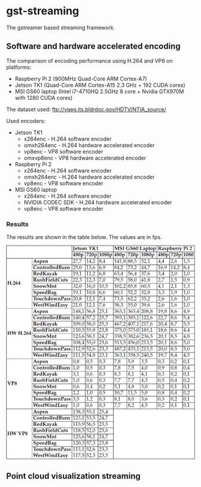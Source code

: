 # gst-streaming
The gstreamer based streaming framework.

## Software and hardware accelerated encoding
The comparison of encoding performance using H.264 and VP8 on platforms:

   * Raspberry Pi 2	(900MHz Quad-Core ARM Cortex-A7)
   * Jetson TK1		(Quad-Core ARM Cortex-A15 2.3 GHz + 192 CUDA cores)
   * MSI GS60 laptop	(Intel i7-4710HQ 2.5GHz 8 core + Nvidia GTX970M with 1280 CUDA cores)

The dataset used:
ftp://vqeg.its.bldrdoc.gov/HDTV/NTIA_source/

Used encoders:

   * Jetson TK1
     * x264enc			-	H.264 software encoder
     * omxh264enc		-	H.264 hardware accelerated encoder
     * vp8enc			-	VP8 software encoder
     * omxvp8enc		-	VP8 hardware accelerated encoder
   * Raspberry Pi 2
     * x264enc			-	H.264 software encoder
     * omxh264enc		-	H.264 hardware accelerated encoder
     * vp8enc			-	VP8 software encoder
   * MSI GS60 laptop
     * x264enc			-	H.264 software encoder
     * NVIDIA CODEC SDK	-	H.264 hardware accelerated encoder
     * vp8enc			-	VP8 software encoder

### Results
The results are shown in the table below. The values are in fps.

![Results](https://github.com/karolmajek/gst-streaming/blob/master/results/table.png)

## Point cloud visualization streaming
